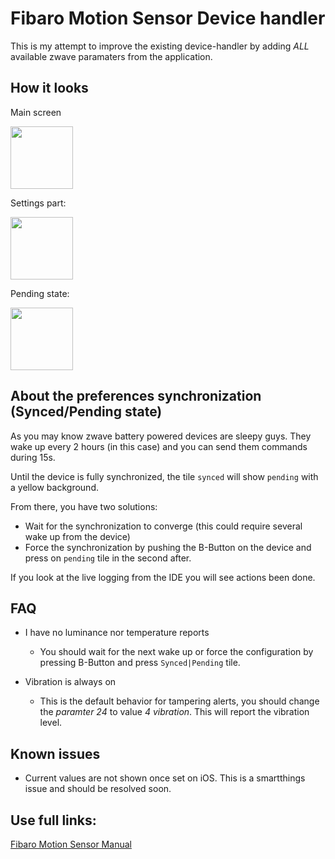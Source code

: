 # Fibaro Motion Sensor Device handler

This is my attempt to improve the existing device-handler by adding *ALL* available zwave paramaters from the application.

## How it looks

Main screen

<img src="https://dl.dropboxusercontent.com/u/2663552/Github/Smartthings/FibaroMotionSensor/thumb_IMG_0399_1024.jpg" width="100px">

Settings part:

<img src="https://dl.dropboxusercontent.com/u/2663552/Github/Smartthings/FibaroMotionSensor/thumb_IMG_0400_1024.jpg" width="100px">

Pending state:

<img src="https://dl.dropboxusercontent.com/u/2663552/Github/Smartthings/FibaroMotionSensor/thumb_IMG_0401_1024.jpg" width="100px">

## About the preferences synchronization (Synced/Pending state)

As you may know zwave battery powered devices are sleepy guys. They wake up every 2 hours (in this case) and you can send them commands during 15s.

Until the device is fully synchronized, the tile ``synced`` will show ``pending`` with a yellow background.

From there, you have two solutions:

- Wait for the synchronization to converge (this could require several wake up from the device)
- Force the synchronization by pushing the B-Button on the device and press on ``pending`` tile in the second after.

If you look at the live logging from the IDE you will see actions been done.

## FAQ

- I have no luminance nor temperature reports
    + You should wait for the next wake up or force the configuration by pressing B-Button and press ``Synced|Pending`` tile.

- Vibration is always on
    + This is the default behavior for tampering alerts, you should change the *paramter 24* to value *4* *vibration*. This will report the vibration level.

## Known issues

- Current values are not shown once set on iOS. This is a smartthings issue and should be resolved soon.

## Use full links:

[Fibaro Motion Sensor Manual](http://www.fibaro.com/manuals/en/Motion-Sensor/Motion-Sensor_EN_5.3.14.pdf)